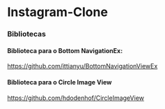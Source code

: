 # Instagram-Clone

### Bibliotecas

#### Biblioteca para o Bottom NavigationEx:
https://github.com/ittianyu/BottomNavigationViewEx

#### Biblioteca para o Circle Image View
https://github.com/hdodenhof/CircleImageView